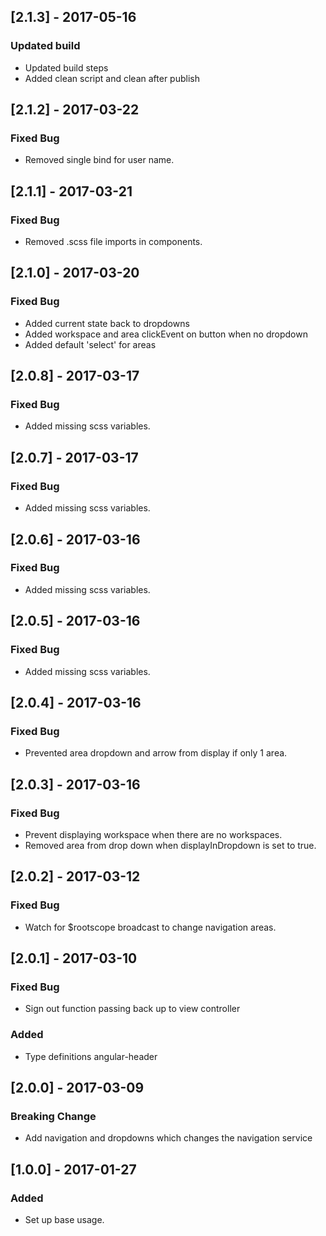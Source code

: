 ## [2.1.3] - 2017-05-16
### Updated build
- Updated build steps
- Added clean script and clean after publish

## [2.1.2] - 2017-03-22
### Fixed Bug
- Removed single bind for user name.

## [2.1.1] - 2017-03-21
### Fixed Bug
- Removed .scss file imports in components.

## [2.1.0] - 2017-03-20
### Fixed Bug
- Added current state back to dropdowns
- Added workspace and area clickEvent on button when no dropdown
- Added default 'select' for areas

## [2.0.8] - 2017-03-17
### Fixed Bug
- Added missing scss variables.

## [2.0.7] - 2017-03-17
### Fixed Bug
- Added missing scss variables.

## [2.0.6] - 2017-03-16
### Fixed Bug
- Added missing scss variables.

## [2.0.5] - 2017-03-16
### Fixed Bug
- Added missing scss variables.

## [2.0.4] - 2017-03-16
### Fixed Bug
- Prevented area dropdown and arrow from display if only 1 area.

## [2.0.3] - 2017-03-16
### Fixed Bug
- Prevent displaying workspace when there are no workspaces.
- Removed area from drop down when displayInDropdown is set to true.

## [2.0.2] - 2017-03-12
### Fixed Bug
- Watch for $rootscope broadcast to change navigation areas.

## [2.0.1] - 2017-03-10
### Fixed Bug
- Sign out function passing back up to view controller
### Added
- Type definitions angular-header

## [2.0.0] - 2017-03-09
### Breaking Change
- Add navigation and dropdowns which changes the navigation service

## [1.0.0] - 2017-01-27
### Added
- Set up base usage.